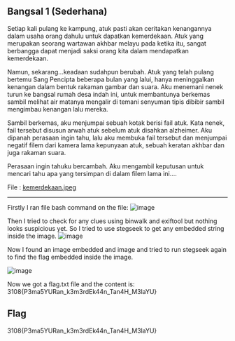 ## Bangsal 1 (Sederhana)
Setiap kali pulang ke kampung, atuk pasti akan ceritakan kenangannya dalam usaha orang dahulu untuk dapatkan kemerdekaan. Atuk yang merupakan seorang wartawan akhbar melayu pada ketika itu, sangat berbangga dapat menjadi saksi orang kita dalam mendapatkan kemerdekaan.

Namun, sekarang…keadaan sudahpun berubah. Atuk yang telah pulang bertemu Sang Pencipta beberapa bulan yang lalui, hanya meninggalkan kenangan dalam bentuk rakaman gambar dan suara. Aku menemani nenek turun ke bangsal rumah desa indah ini, untuk membantunya berkemas sambil melihat air matanya mengalir di temani senyuman tipis dibibir sambil mengimbau kenangan lalu mereka.

Sambil berkemas, aku menjumpai sebuah kotak berisi fail atuk. Kata nenek, fail tersebut disusun arwah atuk sebelum atuk disahkan alzheimer. Aku dipanah perasaan ingin tahu, lalu aku membuka fail tersebut dan menjumpai negatif filem dari kamera lama kepunyaan atuk, sebuah keratan akhbar dan juga rakaman suara.

Perasaan ingin tahuku bercambah. Aku mengambil keputusan untuk mencari tahu apa yang tersimpan di dalam filem lama ini....

File : [kemerdekaan.jpeg](https://ctf.bahterasiber.my/files/7618c662fdac10bcdba07a7bf79b5f4b/kemerdekaan.jpeg?token=eyJ1c2VyX2lkIjo2NiwidGVhbV9pZCI6bnVsbCwiZmlsZV9pZCI6Mzh9.ZO2Arg.PV9f0MHBn6FQJAEj4h5PEWSU_84)

---

Firstly I ran file bash command on the file:
![image](https://github.com/OP-dash/BahteraSiber2023/assets/101493507/54bdd03d-8608-4d6d-977e-f06eb39db864)

Then I tried to check for any clues using binwalk and exiftool but nothing looks suspicious yet. So I tried to use stegseek to get any embedded string inside the image.
![image](https://github.com/OP-dash/BahteraSiber2023/assets/101493507/0cc4f7f7-6e6b-47f5-b5c4-197880b6ea0a)

Now I found an image embedded and image and tried to run stegseek again to find the flag embedded inside the image.

![image](https://github.com/OP-dash/BahteraSiber2023/assets/101493507/e5935980-316d-4e7f-bbe4-ed77beab8acb)

Now we got a flag.txt file and the content is:
3108{P3ma5YURan_k3m3rdEk44n_Tan4H_M3laYU}

Flag
---
3108{P3ma5YURan_k3m3rdEk44n_Tan4H_M3laYU}
